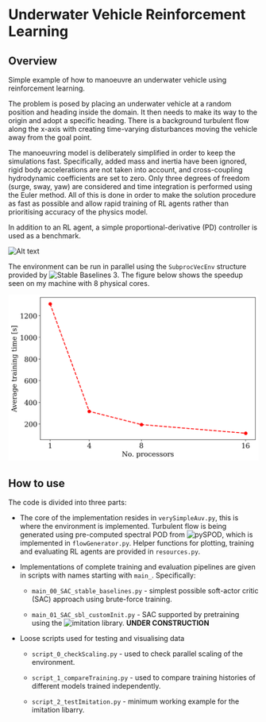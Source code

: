 # Underwater Vehicle Reinforcement Learning

## Overview

Simple example of how to manoeuvre an underwater vehicle using reinforcement learning.

The problem is posed by placing an underwater vehicle at a random position and
heading inside the domain. It then needs to make its way to the origin and adopt
a specific heading. There is a background turbulent flow along the x-axis with
creating time-varying disturbances moving the vehicle away from the goal point.

The manoeuvring model is deliberately simplified
in order to keep the simulations fast. Specifically, added mass and inertia have
been ignored, rigid body accelerations are not taken into account, and cross-coupling
hydrodynamic coefficients are set to zero. Only three degrees of freedom (surge,
sway, yaw) are considered and time integration is performed using the Euler method.
All of this is done in order to make the solution procedure as fast as possible
and allow rapid training of RL agents rather than prioritising accuracy of the
physics model.

In addition to an RL agent, a simple proportional-derivative (PD)
controller is used as a benchmark.

![Alt text](Figures/episodeAnim_RL_control.gif?raw=true "Example episode.")

The environment can be run in parallel using the `SubprocVecEnv` structure provided
by ![Stable Baselines 3](https://github.com/DLR-RM/stable-baselines3). The figure
below shows the speedup seen on my machine with 8 physical cores.

![Alt text](Figures/scalingTest.png?raw=true "Parallel environment speed-up vs no. cores.")

## How to use

The code is divided into three parts:

- The core of the implementation resides in `verySimpleAuv.py`, this is where the
environment is implemented. Turbulent flow is being generated using pre-computed
spectral POD from ![pySPOD](https://github.com/MathEXLab/PySPOD),
which is implemented in `flowGenerator.py`. Helper functions for plotting,
training and evaluating RL agents are provided in `resources.py`.

- Implementations of complete training and evaluation pipelines are given in
scripts with names starting with `main_`. Specifically:

    * `main_00_SAC_stable_baselines.py` - simplest possible soft-actor critic (SAC) approach using brute-force training.

    * `main_01_SAC_sbl_customInit.py` - SAC supported by pretraining using the ![imitation](https://github.com/HumanCompatibleAI/imitation) library. **UNDER CONSTRUCTION**

- Loose scripts used for testing and visualising data

    * `script_0_checkScaling.py` - used to check parallel scaling of the environment.

    * `script_1_compareTraining.py` - used to compare training histories of different models trained independently.

    * `script_2_testImitation.py` - minimum working example for the imitation libarry.

<!--

TODO clean up agent data once finished with training of the new batch of agents.

TODO add citations
Button:
[![DOI](https://zenodo.org/badge/DOI/10.5281/zenodo.4428158.svg)](https://doi.org/10.5281/zenodo.4428158)

## How to cite?
This code can be cited with:
```
@software{lemaire_sebastien_2021_4428158,
  author       = {Lemaire, Sébastien and
                  Klapwijk, Maarten},
  title        = {pyTST},
  month        = jan,
  year         = 2021,
  publisher    = {Zenodo},
  version      = {v1.0},
  doi          = {10.5281/zenodo.4428158},
  url          = {https://doi.org/10.5281/zenodo.4428158}
}
```
-->
